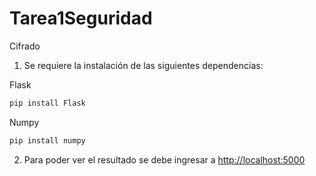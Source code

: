 # Tarea1Seguridad
 Cifrado

1. Se requiere la instalación de las siguientes dependencias:

Flask
```bash
pip install Flask
```

Numpy
```bash
pip install numpy
```

2. Para poder ver el resultado se debe ingresar a [http://localhost:5000](http://localhost:5000)
